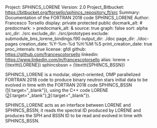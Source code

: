 Project: SPHINCS_LORENE
Version: 2.0
Project_Bitbucket: https://bitbucket.org/ftorsello/sphincs_repository_ft/src
Summary: Documentation of the FORTRAN 2018 code SPHINCS_LORENE
Author: Francesco Torsello
display: private
         protected
         public
docmark_alt: #
predocmark: >
predocmark_alt: &
source: true
graph: false
sort: alpha
src_dir: ./src
exclude_dir: ./src/prototypes
exclude: submodule_bns_lorene_bindings.f90
output_dir: ./doc
page_dir: ./doc-pages
creation_date: %Y-%m-%d %H:%M:%S
print_creation_date: true
proc_internals: true
license: gfdl
github: https://github.com/francescotorsello
linkedin: https://www.linkedin.com/in/francescotorsello
alias: lorene = \(\texttt{LORENE}\)
       sphincsbssn = \(\texttt{SPHINCS_BSSN}\)

SPHINCS_LORENE is a modular, object-oriented, OMP parallelized FORTRAN 2018 code to produce binary neutron stars initial data to be evolved in time with the FORTRAN 2018 code SPHINCS_BSSN ([1][1]{:target="_blank"}), using the C++ code LORENE ([2][2]{:target="_blank"},[3][3]{:target="_blank"}).

SPHINCS_LORENE acts as an interface between LORENE and SPHINCS_BSSN; it reads the spectral ID produced by LORENE and produces the SPH and BSSN ID to be read and evolved in time with SPHINCS_BSSN.

[1]: <https://iopscience.iop.org/article/10.1088/1361-6382/abee65>
[2]: <https://lorene.obspm.fr/>
[3]: <https://arxiv.org/abs/gr-qc/0007028>
